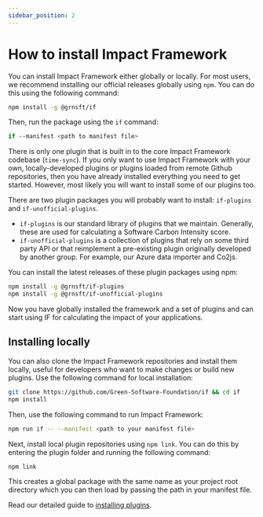 ```yaml
---
sidebar_position: 2
---
```


# How to install Impact Framework

You can install Impact Framework either globally or locally. For most users, we recommend installing our official releases globally using `npm`. You can do this using the following command:

```sh
npm install -g @grnsft/if
```

Then, run the package using the `if` command:

```sh
if --manifest <path to manifest file> 
```

There is only one plugin that is built in to the core Impact Framework codebase (`time-sync`). If you only want to use Impact Framework with your own, locally-developed plugins or plugins loaded from remote Github repositories, then you have already installed everything you need to get started. However, most likely you will want to install some of our plugins too.

There are two plugin packages you will probably want to install: `if-plugins` and `if-unofficial-plugins`. 
- `if-plugins` is our standard library of plugins that we maintain. Generally, these are used for calculating a Software Carbon Intensity score.
- `if-unofficial-plugins` is a collection of plugins that rely on some third party API or that reimplement a pre-existing plugin originally developed by another group. For example, our Azure data importer and Co2js.

You can install the latest releases of these plugin packages using npm:

```sh
npm install -g @grnsft/if-plugins
npm install -g @grnsft/if-unofficial-plugins
```

Now you have globally installed the framework and a set of plugins and can start using IF for calculating the impact of your applications.


## Installing locally

You can also clone the Impact Framework repositories and install them locally, useful for developers who want to make changes or build new plugins. Use the following command for local installation:

```sh
git clone https://github.com/Green-Software-Foundation/if && cd if
npm install
```

Then, use the following command to run Impact Framework:

```sh
npm run if -- --manifest <path to your manifest file>
```

Next, install local plugin repositories using `npm link`. You can do this by entering the plugin folder and running the following command:

```sh
npm link
```

This creates a global package with the same name as your project root directory which you can then load by passing the path in your manifest file.

Read our detailed guide to [installing plugins](./how-to-import-plugins.md).

